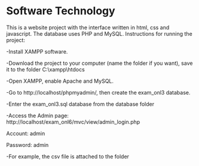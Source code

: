 # Software Technology
This is a website project with the interface written in html, css and javascript. The database uses PHP and MySQL. Instructions for running the project:

-Install XAMPP software.

-Download the project to your computer (name the folder if you want), save it to the folder C:\xampp\htdocs

-Open XAMPP, enable Apache and MySQL.

-Go to http://localhost/phpmyadmin/, then create the exam_onl3 database.

-Enter the exam_onl3.sql database from the database folder

-Access the Admin page: http://localhost/exam_onl6/mvc/view/admin_login.php

  Account: admin
  
  Password: admin
  
-For example, the csv file is attached to the folder

